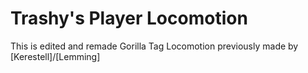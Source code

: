 # Trashy's Player Locomotion
This is edited and remade Gorilla Tag Locomotion previously made by [Kerestell]/[Lemming]
